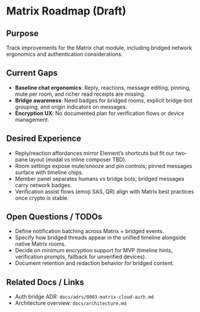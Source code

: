 Matrix Roadmap (Draft)
======================

Purpose
-------

Track improvements for the Matrix chat module, including bridged network ergonomics and authentication considerations.

Current Gaps
------------

- **Baseline chat ergonomics**: Reply, reactions, message editing, pinning, mute per room, and richer read receipts are missing.
- **Bridge awareness**: Need badges for bridged rooms, explicit bridge-bot grouping, and origin indicators on messages.
- **Encryption UX**: No documented plan for verification flows or device management.

Desired Experience
------------------

- Reply/reaction affordances mirror Element’s shortcuts but fit our two-pane layout (modal vs inline composer TBD).
- Room settings expose mute/snooze and pin controls; pinned messages surface with timeline chips.
- Member panel separates humans vs bridge bots; bridged messages carry network badges.
- Verification assist flows (emoji SAS, QR) align with Matrix best practices once crypto is stable.

Open Questions / TODOs
----------------------

- Define notification batching across Matrix + bridged events.
- Specify how bridged threads appear in the unified timeline alongside native Matrix rooms.
- Decide on minimum encryption support for MVP (timeline hints, verification prompts, fallback for unverified devices).
- Document retention and redaction behavior for bridged content.

Related Docs / Links
--------------------

- Auth bridge ADR: `docs/adrs/0003-matrix-cloud-auth.md`
- Architecture overview: `docs/architecture.md`
